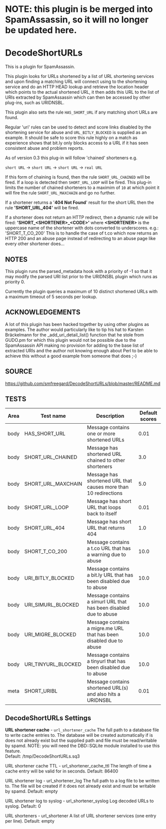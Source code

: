 NOTE:  this plugin is be merged into SpamAssassin, so it will no longer be updated here.
========================================================================================

DecodeShortURLs
===============

This is a plugin for SpamAssassin.

This plugin looks for URLs shortened by a list of URL shortening services and
upon finding a matching URL will connect using to the shortening service and
do an HTTP HEAD lookup and retrieve the location header which points to the 
actual shortened URL, it then adds this URL to the list of URIs extracted by 
SpamAssassin which can then be accessed by other plug-ins, such as URIDNSBL.

This plugin also sets the rule ```HAS_SHORT_URL``` if any matching short URLs are 
found.

Regular 'uri' rules can be used to detect and score links disabled by the
shortening service for abuse and ```URL_BITLY_BLOCKED``` is supplied as an example.
It should be safe to score this rule highly on a match as experience shows
that bit.ly only blocks access to a URL if it has seen consistent abuse and
problem reports.

As of version 0.3 this plug-in will follow 'chained' shorteners e.g.

```short URL``` -> ```short URL``` -> ```short URL``` -> ```real URL```

If this form of chaining is found, then the rule ```SHORT_URL_CHAINED``` will be
fired.  If a loop is detected then ```SHORT_URL_LOOP``` will be fired.
This plug-in limits the number of chained shorteners to a maximim of ```10``` at 
which point it will fire the rule ```SHORT_URL_MAXCHAIN``` and go no further.

If a shortener returns a '**404 Not Found**' result for the short URL then the 
rule **'SHORT_URL_404'** will be fired.

If a shortener does not return an HTTP redirect, then a dynamic rule will
be fired: **'SHORT_\<SHORTENER\>_\<CODE\>'** where **\<SHORTENER\>** is the uppercase
name of the shortener with dots converted to underscores.  e.g.:
'SHORT_T_CO_200' This is to handle the case of t.co which now returns an
HTTP 200 and an abuse page instead of redirecting to an abuse page like
every other shortener does...

NOTES
-----

This plugin runs the parsed_metadata hook with a priority of -1 so that
it may modify the parsed URI list prior to the URIDNSBL plugin which
runs as priority 0.

Currently the plugin queries a maximum of 10 distinct shortened URLs with
a maximum timeout of 5 seconds per lookup.  

ACKNOWLEDGEMENTS
----------------

A lot of this plugin has been hacked together by using other plugins as 
examples.  The author would particularly like to tip his hat to Karsten
Bräckelmann for the _add_uri_detail_list() function that he stole from
GUDO.pm for which this plugin would not be possible due to the SpamAssassin
API making no provision for adding to the base list of extracted URIs and 
the author not knowing enough about Perl to be able to achieve this without 
a good example from someone that does ;-)

SOURCE
------

https://github.com/smfreegard/DecodeShortURLs/blob/master/README.md

TESTS
-----

| Area | Test name           | Description                                                         | Default scores |
|------|---------------------|---------------------------------------------------------------------|----------------|
| body | HAS_SHORT_URL       | Message contains one or more shortened URLs                         | 0.01           |
| body | SHORT_URL_CHAINED   | Message has shortened URL chained to other shorteners               | 3.0            |
| body | SHORT_URL_MAXCHAIN  | Message has shortened URL that causes more than 10 redirections     | 5.0            |
| body | SHORT_URL_LOOP      | Message has short URL that loops back to itself                     | 0.01           |
| body | SHORT_URL_404       | Message has short URL that returns 404                              | 1.0            |
| body | SHORT_T_CO_200      | Message contains a t.co URL that has a warning due to abuse         | 10.0           |
| body | URI_BITLY_BLOCKED   | Message contains a bit.ly URL that has been disabled due to abuse   | 10.0           |
| body | URI_SIMURL_BLOCKED  | Message contains a simurl URL that has been disabled due to abuse   | 10.0           |
| body | URI_MIGRE_BLOCKED   | Message contains a migre.me URL that has been disabled due to abuse | 10.0           |
| body | URI_TINYURL_BLOCKED | Message contains a tinyurl that has been disabled due to abuse      | 10.0           |
| meta | SHORT_URIBL         | Message contains shortened URL(s) and also hits a URIDNSBL          | 0.01           |


DecodeShortURLs Settings
------------------------

**URL shortener cache** - ```url_shortener_cache```
The full path to a database file to write cache entries to. The database will be created automatically if is does not already exist but the supplied path and file must be read/writable by spamd. 
NOTE: you will need the DBD::SQLite module installed to use this feature.  
Default: /tmp/DecodeShortURLs.sq3  

URL shortener cache TTL - url_shortener_cache_ttl
The length of time a cache entry will be valid for in seconds.
Default: 86400

URL shortener log - url_shortener_log
The full path to a log file to be written to. The file will be created if it does not already exist and must be writable by spamd.
Default: empty

URL shortener log to syslog - url_shortener_syslog
Log decoded URLs to syslog.
Default: 0

URL shorteners - url_shortener
A list of URL shortener services (one entry per line).
Default: empty
